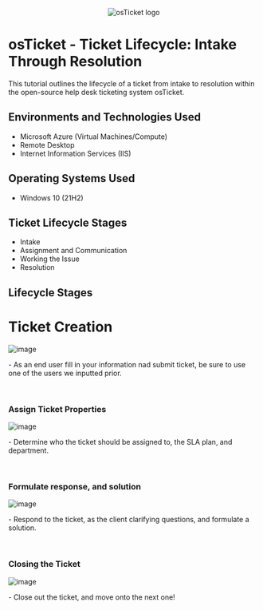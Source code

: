 <p align="center">
<img src="https://i.imgur.com/Clzj7Xs.png" alt="osTicket logo"/>
</p>

<h1>osTicket - Ticket Lifecycle: Intake Through Resolution</h1>

This tutorial outlines the lifecycle of a ticket from intake to resolution within the open-source help desk ticketing system osTicket.<br />


## Environments and Technologies Used

- Microsoft Azure (Virtual Machines/Compute)
- Remote Desktop
- Internet Information Services (IIS)

## Operating Systems Used

- Windows 10 (21H2)

## Ticket Lifecycle Stages

- Intake
- Assignment and Communication
- Working the Issue
- Resolution

## Lifecycle Stages

<h1>Ticket Creation</h1>

![image](https://github.com/user-attachments/assets/8cb2231e-f9f0-42f0-9a03-257626cfaa17)

<p>
- As an end user fill in your information nad submit ticket, be sure to use one of the users we inputted prior.
</p>
<br />
<h3>Assign Ticket Properties</h3>

![image](https://github.com/user-attachments/assets/4a2e8165-4368-4da2-a2c5-d2eaf5deef41)

<p>
- Determine who the ticket should be assigned to, the SLA plan, and department.
</p>
<br />
<h3>Formulate response, and solution</h3>
<p>
  
  ![image](https://github.com/user-attachments/assets/1f51aecf-5a19-4d15-aa78-7cbed8f498b9)

</p>

<p>
- Respond to the ticket, as the client clarifying questions, and formulate a solution.
</p>
<br />
<h3>Closing the Ticket</h3>
<p>
  
  ![image](https://github.com/user-attachments/assets/a4c558aa-5d22-482b-965b-68c551ba923e)


</p>

<p>
- Close out the ticket, and move onto the next one!
</p>
<br />

